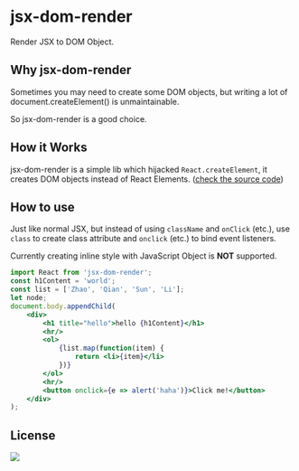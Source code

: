# jsx-dom-render

Render JSX to DOM Object.

## Why jsx-dom-render

Sometimes you may need to create some DOM objects, but writing a lot of document.createElement() is unmaintainable.

So jsx-dom-render is a good choice.

## How it Works

jsx-dom-render is a simple lib which hijacked `React.createElement`, it creates DOM objects instead of React Elements. ([check the source code][1])

## How to use

Just like normal JSX, but instead of using `className` and `onClick` (etc.), use `class` to create class attribute and `onclick` (etc.) to bind event listeners.

Currently creating inline style with JavaScript Object is **NOT** supported.

```jsx
import React from 'jsx-dom-render';
const h1Content = 'world';
const list = ['Zhao', 'Qian', 'Sun', 'Li'];
let node;
document.body.appendChild(
    <div>
        <h1 title="hello">hello {h1Content}</h1>
        <hr/>
        <ol>
            {list.map(function(item) {
                return <li>{item}</li>
            })}
        </ol>
        <hr/>
        <button onclick={e => alert('haha')}>Click me!</button>
    </div>
);
```

## License

[![](http://www.wtfpl.net/wp-content/uploads/2012/12/wtfpl-badge-4.png)](http://www.wtfpl.net/)

[1]: https://github.com/oychao/jsx-dom-render/blob/master/index.js
